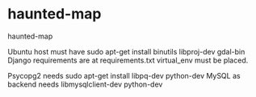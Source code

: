 haunted-map
===========

haunted-map

Ubuntu host must have sudo apt-get install binutils libproj-dev gdal-bin
Django requirements are at requirements.txt
virtual_env must be placed.

Psycopg2 needs sudo apt-get install libpq-dev python-dev
MySQL as backend needs libmysqlclient-dev python-dev
